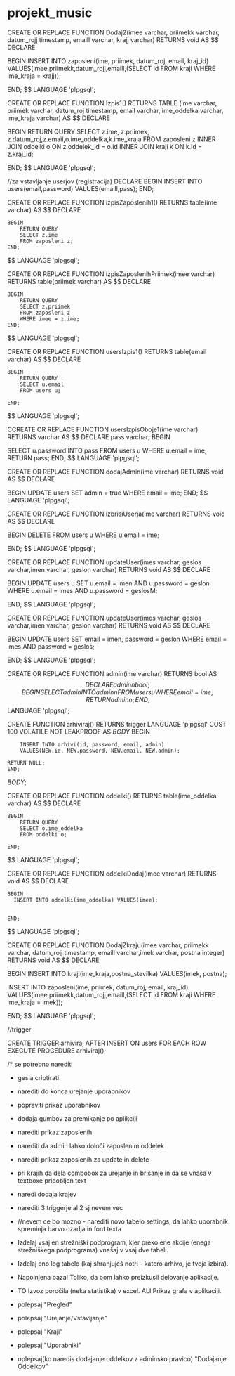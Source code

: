 # projekt_music


CREATE OR REPLACE FUNCTION Dodaj2(imee varchar, priimekk varchar, datum_rojj timestamp, emaill varchar, krajj varchar)
RETURNS void AS
$$
DECLARE

BEGIN
INSERT INTO zaposleni(ime, priimek, datum_roj, email, kraj_id)
VALUES(imee,priimekk,datum_rojj,emaill,(SELECT id FROM kraji WHERE ime_kraja = krajj));

END;
$$ LANGUAGE 'plpgsql';

CREATE OR REPLACE FUNCTION Izpis1()
RETURNS TABLE (ime varchar, priimek varchar, datum_roj timestamp, email varchar, ime_oddelka varchar, ime_kraja varchar) AS
$$
DECLARE

BEGIN
RETURN QUERY
SELECT z.ime, z.priimek, z.datum_roj,z.email,o.ime_oddelka,k.ime_kraja
FROM zaposleni z INNER JOIN oddelki o ON z.oddelek_id = o.id
INNER JOIN kraji k ON k.id = z.kraj_id;

END;
$$ LANGUAGE 'plpgsql';



//za vstavljanje userjov (registracija)
DECLARE
BEGIN
INSERT INTO users(email,password) VALUES(emaill,pass);
END;

CREATE OR REPLACE FUNCTION izpisZaposlenih1()
RETURNS table(ime varchar) AS
$$
    DECLARE

    BEGIN
        RETURN QUERY
        SELECT z.ime
        FROM zaposleni z;
    END;
$$ LANGUAGE 'plpgsql';


CREATE OR REPLACE FUNCTION izpisZaposlenihPriimek(imee varchar)
RETURNS table(priimek varchar) AS
$$
    DECLARE

    BEGIN
        RETURN QUERY
        SELECT z.priimek
        FROM zaposleni z
		WHERE imee = z.ime;
    END;
$$ LANGUAGE 'plpgsql';

CREATE OR REPLACE FUNCTION usersIzpis1()
RETURNS table(email varchar) AS
$$
    DECLARE

    BEGIN
        RETURN QUERY
        SELECT u.email
        FROM users u;
		
    END;
$$ LANGUAGE 'plpgsql';

CCREATE OR REPLACE FUNCTION usersIzpisOboje1(ime varchar)
RETURNS varchar AS
$$
DECLARE
pass varchar;
BEGIN

SELECT u.password INTO pass
FROM users u
WHERE u.email = ime;
RETURN pass;
END;
$$ LANGUAGE 'plpgsql';



CREATE OR REPLACE FUNCTION dodajAdmin(ime varchar)
RETURNS void AS
$$
DECLARE

BEGIN
UPDATE users
SET admin = true
WHERE email = ime;
END;
$$ LANGUAGE 'plpgsql';

CREATE OR REPLACE FUNCTION izbrisiUserja(ime varchar)
RETURNS void AS
$$
DECLARE

BEGIN
DELETE FROM users u
WHERE u.email = ime;

END;
$$ LANGUAGE 'plpgsql';


CREATE OR REPLACE FUNCTION updateUser(imes varchar, geslos varchar,imen varchar, geslon varchar)
RETURNS void AS
$$
DECLARE

BEGIN
UPDATE users u
SET u.email = imen AND u.password = geslon
WHERE u.email = imes AND u.password = geslosM;

END;
$$ LANGUAGE 'plpgsql';


CREATE OR REPLACE FUNCTION updateUser(imes varchar, geslos varchar,imen varchar, geslon varchar)
RETURNS void AS
$$
DECLARE

BEGIN
UPDATE users 
SET email = imen, password = geslon
WHERE email = imes AND password = geslos;

END;
$$ LANGUAGE 'plpgsql';

CREATE OR REPLACE FUNCTION admin(ime varchar)
RETURNS bool AS
$$
DECLARE
adminn bool;
BEGIN
SELECT admin INTO adminn FROM users u
WHERE email = ime;
RETURN adminn;
END;
$$ LANGUAGE 'plpgsql';



CREATE FUNCTION arhiviraj()
    RETURNS trigger
    LANGUAGE 'plpgsql'
    COST 100
    VOLATILE NOT LEAKPROOF
AS $BODY$
BEGIN

        INSERT INTO arhivi(id, password, email, admin)
        VALUES(NEW.id, NEW.password, NEW.email, NEW.admin);

    RETURN NULL;
    END;
$BODY$;

CREATE OR REPLACE FUNCTION oddelki()
RETURNS table(ime_oddelka varchar) AS
$$
    DECLARE

    BEGIN
        RETURN QUERY
        SELECT o.ime_oddelka
        FROM oddelki o;
		
    END;
$$ LANGUAGE 'plpgsql';


CREATE OR REPLACE FUNCTION oddelkiDodaj(imee varchar)
RETURNS void AS
$$
    DECLARE

    BEGIN
      INSERT INTO oddelki(ime_oddelka) VALUES(imee);
	  
		
    END;
$$ LANGUAGE 'plpgsql';


CREATE OR REPLACE FUNCTION DodajZkraju(imee varchar, priimekk varchar, datum_rojj timestamp, emaill varchar,imek varchar, postna integer)
RETURNS void AS
$$
DECLARE

BEGIN
INSERT INTO kraji(ime_kraja,postna_stevilka) VALUES(imek, postna);

INSERT INTO zaposleni(ime, priimek, datum_roj, email, kraj_id)
VALUES(imee,priimekk,datum_rojj,emaill,(SELECT id FROM kraji WHERE ime_kraja = imek));

END;
$$ LANGUAGE 'plpgsql';



//trigger

CREATE TRIGGER arhiviraj
    AFTER INSERT
    ON users
    FOR EACH ROW
    EXECUTE PROCEDURE arhiviraj();
    
    
    
    

/* se potrebno narediti
- gesla criptirati

- narediti do konca urejanje uporabnikov
- popraviti prikaz uporabnikov

- dodaja gumbov za premikanje po aplikciji
- narediti prikaz zaposlenih 
- narediti da admin lahko določi zaposlenim oddelek
- narediti prikaz zaposlenih za update in delete 

- pri krajih da dela combobox za urejanje in brisanje in da se vnasa v textboxe pridobljen text
- naredi dodaja krajev

- narediti 3 triggerje al 2 sj nevem vec
- //nevem ce bo mozno - narediti novo tabelo settings, da lahko uporabnik spreminja barvo ozadja in font texta
- Izdelaj vsaj en strežniški podprogram, kjer preko ene akcije (enega strežniškega podprograma) vnašaj v vsaj dve tabeli.
- Izdelaj eno log tabelo (kaj shranjuješ notri - katero arhivo, je tvoja izbira).
- Napolnjena baza! Toliko, da bom lahko preizkusil delovanje aplikacije.
- TO Izvoz poročila (neka statistika) v excel. ALI Prikaz grafa v aplikaciji.

- polepsaj "Pregled"
- polepsaj "Urejanje/Vstavljanje"
- polepsaj "Kraji"
- polepsaj "Uporabniki"
- oplepsaj(ko naredis dodajanje oddelkov z adminsko pravico) "Dodajanje Oddelkov"

